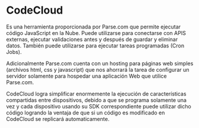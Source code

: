 # CodeCloud
Es una herramienta proporcionada por Parse.com que permite ejecutar código JavaScript en la Nube. Puede utilizarse para conectarse con APIS externas, ejecutar validaciones antes y después de guardar y eliminar datos. También puede utilizarse para ejecutar tareas programadas (Cron Jobs).

Adicionalmente Parse.com cuenta con un hosting para páginas web simples (archivos html, css y javascript) que nos ahorrará la tarea de configurar un servidor solamente para hospedar una aplicación Web que utilice Parse.com.

CodeCloud logra simplificar enormemente la ejecución de características compartidas entre dispositivos, debido a que se programa solamente una vez y cada dispositivo usando su SDK correspondiente puede utilizar dicho código logrando la ventaja de que si un código es modificado en CodeCloud se replicará automaticamente.